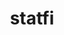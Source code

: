 ---
title: statfi
description: Statistics Finland R tools
maintainer: Leo Lahti <louhos@googlegroups.com>
link: https://github.com/rOpenGov/statfi
github: https://github.com/rOpenGov/statfi
cran: http://cran.r-project.org/web/packages/statfi/index.html
category: ropengov
tutorial: true
---